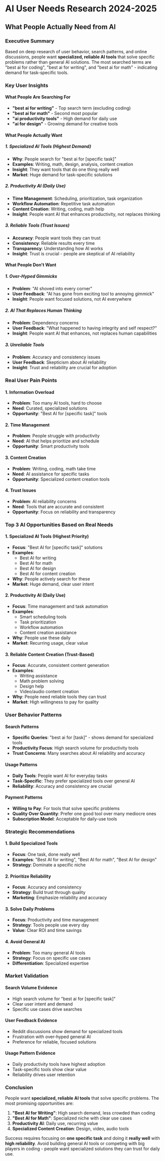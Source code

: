 # AI User Needs Research 2024-2025
## What People Actually Need from AI

### Executive Summary
Based on deep research of user behavior, search patterns, and online discussions, people want **specialized, reliable AI tools** that solve specific problems rather than general AI solutions. The most searched terms are "best ai for coding", "best ai for writing", and "best ai for math" - indicating demand for task-specific tools.

### Key User Insights

#### What People Are Searching For
- **"best ai for writing"** - Top search term (excluding coding)
- **"best ai for math"** - Second most popular
- **"ai productivity tools"** - High demand for daily use
- **"ai for design"** - Growing demand for creative tools

#### What People Actually Want

##### 1. Specialized AI Tools (Highest Demand)
- **Why**: People search for "best ai for [specific task]"
- **Examples**: Writing, math, design, analysis, content creation
- **Insight**: They want tools that do one thing really well
- **Market**: Huge demand for task-specific solutions

##### 2. Productivity AI (Daily Use)
- **Time Management**: Scheduling, prioritization, task organization
- **Workflow Automation**: Repetitive task automation
- **Content Creation**: Writing, coding, math help
- **Insight**: People want AI that enhances productivity, not replaces thinking

##### 3. Reliable Tools (Trust Issues)
- **Accuracy**: People want tools they can trust
- **Consistency**: Reliable results every time
- **Transparency**: Understanding how AI works
- **Insight**: Trust is crucial - people are skeptical of AI reliability

#### What People Don't Want

##### 1. Over-Hyped Gimmicks
- **Problem**: "AI shoved into every corner"
- **User Feedback**: "AI has gone from exciting tool to annoying gimmick"
- **Insight**: People want focused solutions, not AI everywhere

##### 2. AI That Replaces Human Thinking
- **Problem**: Dependency concerns
- **User Feedback**: "What happened to having integrity and self respect?"
- **Insight**: People want AI that enhances, not replaces human capabilities

##### 3. Unreliable Tools
- **Problem**: Accuracy and consistency issues
- **User Feedback**: Skepticism about AI reliability
- **Insight**: Trust and reliability are crucial for adoption

### Real User Pain Points

#### 1. Information Overload
- **Problem**: Too many AI tools, hard to choose
- **Need**: Curated, specialized solutions
- **Opportunity**: "Best AI for [specific task]" tools

#### 2. Time Management
- **Problem**: People struggle with productivity
- **Need**: AI that helps prioritize and schedule
- **Opportunity**: Smart productivity tools

#### 3. Content Creation
- **Problem**: Writing, coding, math take time
- **Need**: AI assistance for specific tasks
- **Opportunity**: Specialized content creation tools

#### 4. Trust Issues
- **Problem**: AI reliability concerns
- **Need**: Tools that are accurate and consistent
- **Opportunity**: Focus on reliability and transparency

### Top 3 AI Opportunities Based on Real Needs

#### 1. Specialized AI Tools (Highest Priority)
- **Focus**: "Best AI for [specific task]" solutions
- **Examples**: 
  - Best AI for writing
  - Best AI for math
  - Best AI for design
  - Best AI for content creation
- **Why**: People actively search for these
- **Market**: Huge demand, clear user intent

#### 2. Productivity AI (Daily Use)
- **Focus**: Time management and task automation
- **Examples**:
  - Smart scheduling tools
  - Task prioritization
  - Workflow automation
  - Content creation assistance
- **Why**: People use these daily
- **Market**: Recurring usage, clear value

#### 3. Reliable Content Creation (Trust-Based)
- **Focus**: Accurate, consistent content generation
- **Examples**:
  - Writing assistance
  - Math problem solving
  - Design help
  - Video/audio content creation
- **Why**: People need reliable tools they can trust
- **Market**: High willingness to pay for quality

### User Behavior Patterns

#### Search Patterns
- **Specific Queries**: "best ai for [task]" - shows demand for specialized tools
- **Productivity Focus**: High search volume for productivity tools
- **Trust Concerns**: Many searches about AI reliability and accuracy

#### Usage Patterns
- **Daily Tools**: People want AI for everyday tasks
- **Task-Specific**: They prefer specialized tools over general AI
- **Reliability**: Accuracy and consistency are crucial

#### Payment Patterns
- **Willing to Pay**: For tools that solve specific problems
- **Quality Over Quantity**: Prefer one good tool over many mediocre ones
- **Subscription Model**: Acceptable for daily-use tools

### Strategic Recommendations

#### 1. Build Specialized Tools
- **Focus**: One task, done really well
- **Examples**: "Best AI for writing", "Best AI for math", "Best AI for design"
- **Strategy**: Dominate a specific niche

#### 2. Prioritize Reliability
- **Focus**: Accuracy and consistency
- **Strategy**: Build trust through quality
- **Marketing**: Emphasize reliability and accuracy

#### 3. Solve Daily Problems
- **Focus**: Productivity and time management
- **Strategy**: Tools people use every day
- **Value**: Clear ROI and time savings

#### 4. Avoid General AI
- **Problem**: Too many general AI tools
- **Strategy**: Focus on specific use cases
- **Differentiation**: Specialized expertise

### Market Validation

#### Search Volume Evidence
- High search volume for "best ai for [specific task]"
- Clear user intent and demand
- Specific use cases drive searches

#### User Feedback Evidence
- Reddit discussions show demand for specialized tools
- Frustration with over-hyped general AI
- Preference for reliable, focused solutions

#### Usage Pattern Evidence
- Daily productivity tools have highest adoption
- Task-specific tools show clear value
- Reliability drives user retention

### Conclusion

People want **specialized, reliable AI tools** that solve specific problems. The most promising opportunities are:

1. **"Best AI for Writing"**: High search demand, less crowded than coding
2. **"Best AI for Math"**: Specialized niche with clear use cases
3. **Productivity AI**: Daily use, recurring value
4. **Specialized Content Creation**: Design, video, audio tools

Success requires focusing on **one specific task** and doing it **really well** with **high reliability**. Avoid building general AI tools or competing with big players in coding - people want specialized solutions they can trust for daily use. 
